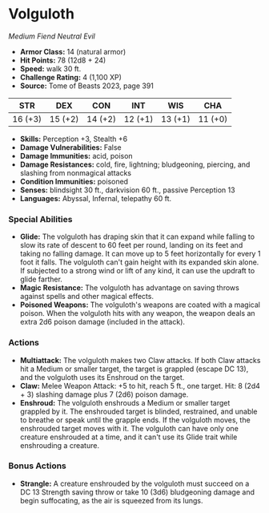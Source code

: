 # Volguloth

*Medium* *Fiend* *Neutral Evil*

- **Armor Class:** 14 (natural armor)
- **Hit Points:** 78 (12d8 + 24)
- **Speed:** walk 30 ft.
- **Challenge Rating:** 4 (1,100 XP)
- **Source:** Tome of Beasts 2023, page 391

| STR | DEX | CON | INT | WIS | CHA |
| --- | --- | --- | --- | --- | --- |
| 16 (+3) | 15 (+2) | 14 (+2) | 12 (+1) | 13 (+1) | 11 (+0) |

- **Skills:** Perception +3, Stealth +6
- **Damage Vulnerabilities:** False
- **Damage Immunities:** acid, poison
- **Damage Resistances:** cold, fire, lightning; bludgeoning, piercing, and slashing from nonmagical attacks
- **Condition Immunities:** poisoned
- **Senses:** blindsight 30 ft., darkvision 60 ft., passive Perception 13
- **Languages:** Abyssal, Infernal, telepathy 60 ft.

### Special Abilities

- **Glide:** The volguloth has draping skin that it can expand while falling to slow its rate of descent to 60 feet per round, landing on its feet and taking no falling damage. It can move up to 5 feet horizontally for every 1 foot it falls. The volguloth can't gain height with its expanded skin alone. If subjected to a strong wind or lift of any kind, it can use the updraft to glide farther.
- **Magic Resistance:** The volguloth has advantage on saving throws against spells and other magical effects.
- **Poisoned Weapons:** The volguloth's weapons are coated with a magical poison. When the volguloth hits with any weapon, the weapon deals an extra 2d6 poison damage (included in the attack).

### Actions

- **Multiattack:** The volguloth makes two Claw attacks. If both Claw attacks hit a Medium or smaller target, the target is grappled (escape DC 13), and the volguloth uses its Enshroud on the target.
- **Claw:** Melee Weapon Attack: +5 to hit, reach 5 ft., one target. Hit: 8 (2d4 + 3) slashing damage plus 7 (2d6) poison damage.
- **Enshroud:** The volguloth enshrouds a Medium or smaller target grappled by it. The enshrouded target is blinded, restrained, and unable to breathe or speak until the grapple ends. If the volguloth moves, the enshrouded target moves with it. The volguloth can have only one creature enshrouded at a time, and it can't use its Glide trait while enshrouding a creature.

### Bonus Actions

- **Strangle:** A creature enshrouded by the volguloth must succeed on a DC 13 Strength saving throw or take 10 (3d6) bludgeoning damage and begin suffocating, as the air is squeezed from its lungs.
